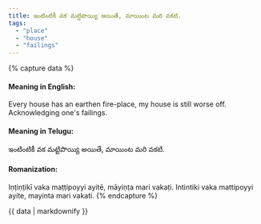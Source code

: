 ```yaml
---
title: ఇంటింటికీ వక మట్టిపొయ్యి అయితే, మాయింట మరి వకటి.
tags:
  - "place"
  - "house"
  - "failings"
---
```


{% capture data %}
#### Meaning in English:
Every house has an earthen fire-place, my house is still worse off.
Acknowledging one's failings.

#### Meaning in Telugu:
ఇంటింటికీ వక మట్టిపొయ్యి అయితే, మాయింట మరి వకటి.

#### Romanization:
Iṇṭiṇṭikī vaka maṭṭipoyyi ayitē, māyiṇṭa mari vakaṭi.
Intintiki vaka mattipoyyi ayite, mayinta mari vakati.
{% endcapture %}

{{ data | markdownify }}

